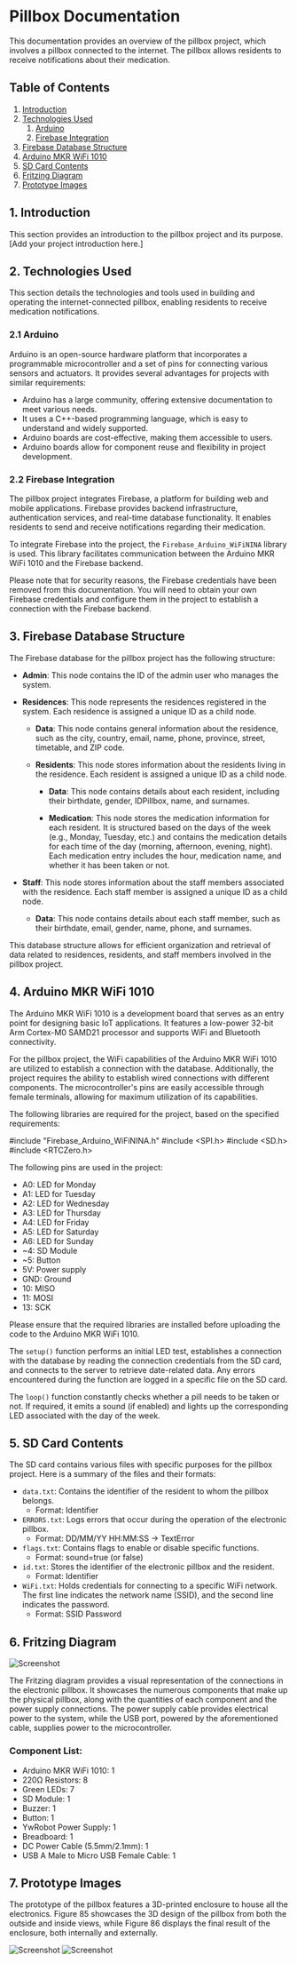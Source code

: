 # Pillbox Documentation

This documentation provides an overview of the pillbox project, which involves a pillbox connected to the internet. The pillbox allows residents to receive notifications about their medication.

## Table of Contents
1. [Introduction](#introduction)
2. [Technologies Used](#technologies-used)
    1. [Arduino](#arduino)
    2. [Firebase Integration](#firebase-integration)
3. [Firebase Database Structure](#firebase-database-structure)
4. [Arduino MKR WiFi 1010](#arduino-mkr-wifi-1010)
5. [SD Card Contents](#sd-card-contents)
6. [Fritzing Diagram](#fritzing-diagram)
7. [Prototype Images](#prototype-images)

## 1. Introduction<a name="introduction"></a>

This section provides an introduction to the pillbox project and its purpose. [Add your project introduction here.]

## 2. Technologies Used<a name="technologies-used"></a>

This section details the technologies and tools used in building and operating the internet-connected pillbox, enabling residents to receive medication notifications.

### 2.1 Arduino<a name="arduino"></a>

Arduino is an open-source hardware platform that incorporates a programmable microcontroller and a set of pins for connecting various sensors and actuators. It provides several advantages for projects with similar requirements:

- Arduino has a large community, offering extensive documentation to meet various needs.
- It uses a C++-based programming language, which is easy to understand and widely supported.
- Arduino boards are cost-effective, making them accessible to users.
- Arduino boards allow for component reuse and flexibility in project development.

### 2.2 Firebase Integration<a name="firebase-integration"></a>

The pillbox project integrates Firebase, a platform for building web and mobile applications. Firebase provides backend infrastructure, authentication services, and real-time database functionality. It enables residents to send and receive notifications regarding their medication.

To integrate Firebase into the project, the `Firebase_Arduino_WiFiNINA` library is used. This library facilitates communication between the Arduino MKR WiFi 1010 and the Firebase backend.

Please note that for security reasons, the Firebase credentials have been removed from this documentation. You will need to obtain your own Firebase credentials and configure them in the project to establish a connection with the Firebase backend.

## 3. Firebase Database Structure <a name="firebase-database-structure"></a>

The Firebase database for the pillbox project has the following structure:

- **Admin**: This node contains the ID of the admin user who manages the system.

- **Residences**: This node represents the residences registered in the system. Each residence is assigned a unique ID as a child node.

  - **Data**: This node contains general information about the residence, such as the city, country, email, name, phone, province, street, timetable, and ZIP code.

  - **Residents**: This node stores information about the residents living in the residence. Each resident is assigned a unique ID as a child node.

    - **Data**: This node contains details about each resident, including their birthdate, gender, IDPillbox, name, and surnames.

    - **Medication**: This node stores the medication information for each resident. It is structured based on the days of the week (e.g., Monday, Tuesday, etc.) and contains the medication details for each time of the day (morning, afternoon, evening, night). Each medication entry includes the hour, medication name, and whether it has been taken or not.

- **Staff**: This node stores information about the staff members associated with the residence. Each staff member is assigned a unique ID as a child node.

  - **Data**: This node contains details about each staff member, such as their birthdate, email, gender, name, phone, and surnames.

This database structure allows for efficient organization and retrieval of data related to residences, residents, and staff members involved in the pillbox project.


## 4. Arduino MKR WiFi 1010<a name="arduino-mkr-wifi-1010"></a>

The Arduino MKR WiFi 1010 is a development board that serves as an entry point for designing basic IoT applications. It features a low-power 32-bit Arm Cortex-M0 SAMD21 processor and supports WiFi and Bluetooth connectivity.

For the pillbox project, the WiFi capabilities of the Arduino MKR WiFi 1010 are utilized to establish a connection with the database. Additionally, the project requires the ability to establish wired connections with different components. The microcontroller's pins are easily accessible through female terminals, allowing for maximum utilization of its capabilities.

The following libraries are required for the project, based on the specified requirements:

#include "Firebase_Arduino_WiFiNINA.h"
#include <SPI.h>
#include <SD.h>
#include <RTCZero.h>

The following pins are used in the project:

- A0: LED for Monday
- A1: LED for Tuesday
- A2: LED for Wednesday
- A3: LED for Thursday
- A4: LED for Friday
- A5: LED for Saturday
- A6: LED for Sunday
- ~4: SD Module
- ~5: Button
- 5V: Power supply
- GND: Ground
- 10: MISO
- 11: MOSI
- 13: SCK

Please ensure that the required libraries are installed before uploading the code to the Arduino MKR WiFi 1010.

The `setup()` function performs an initial LED test, establishes a connection with the database by reading the connection credentials from the SD card, and connects to the server to retrieve date-related data. Any errors encountered during the function are logged in a specific file on the SD card.

The `loop()` function constantly checks whether a pill needs to be taken or not. If required, it emits a sound (if enabled) and lights up the corresponding LED associated with the day of the week.

## 5. SD Card Contents<a name="sd-card-contents"></a>

The SD card contains various files with specific purposes for the pillbox project. Here is a summary of the files and their formats:

- `data.txt`: Contains the identifier of the resident to whom the pillbox belongs.
  - Format: Identifier
- `ERRORS.txt`: Logs errors that occur during the operation of the electronic pillbox.
  - Format: DD/MM/YY HH:MM:SS -> TextError
- `flags.txt`: Contains flags to enable or disable specific functions.
  - Format: sound=true (or false)
- `id.txt`: Stores the identifier of the electronic pillbox and the resident.
  - Format: Identifier
- `WiFi.txt`: Holds credentials for connecting to a specific WiFi network. The first line indicates the network name (SSID), and the second line indicates the password.
  - Format: SSID
            Password

## 6. Fritzing Diagram<a name="fritzing-diagram"></a>

![Screenshot](Images/FritzingDiagram.png)

The Fritzing diagram provides a visual representation of the connections in the electronic pillbox. It showcases the numerous components that make up the physical pillbox, along with the quantities of each component and the power supply connections. The power supply cable provides electrical power to the system, while the USB port, powered by the aforementioned cable, supplies power to the microcontroller.

### Component List:

- Arduino MKR WiFi 1010: 1
- 220Ω Resistors: 8
- Green LEDs: 7
- SD Module: 1
- Buzzer: 1
- Button: 1
- YwRobot Power Supply: 1
- Breadboard: 1
- DC Power Cable (5.5mm/2.1mm): 1
- USB A Male to Micro USB Female Cable: 1

## 7. Prototype Images<a name="prototype-images"></a>

The prototype of the pillbox features a 3D-printed enclosure to house all the electronics. Figure 85 showcases the 3D design of the pillbox from both the outside and inside views, while Figure 86 displays the final result of the enclosure, both internally and externally.

![Screenshot](Images/Prototipe1.png)
![Screenshot](Images/Prototipe2.png)


